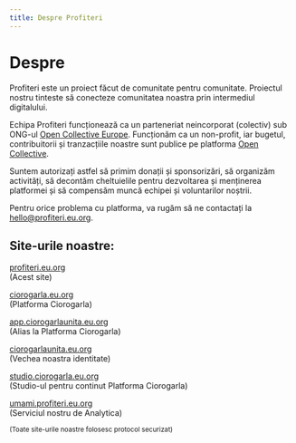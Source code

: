 ```yaml
---
title: Despre Profiteri
---
```


# Despre

Profiteri este un proiect făcut de comunitate
pentru comunitate. Proiectul nostru tinteste să conecteze
comunitatea noastra prin intermediul digitalului.

Echipa Profiteri funcționează ca
un parteneriat neincorporat (colectiv) sub ONG-ul
[Open Collective Europe](https://oceurope.org). Funcționăm
ca un non-profit, iar bugetul, contribuitorii și tranzacțiile
noastre sunt publice pe platforma [Open Collective](https://opencollective.com/profiteri).

Suntem autorizați astfel să primim donații și sponsorizări,
să organizăm activități, să decontăm
cheltuielile pentru dezvoltarea și menținerea platformei și
să compensăm muncă echipei și voluntarilor noștrii.

Pentru orice problema cu platforma, va rugăm să ne contactați
la [hello@profiteri.eu.org](mailto:hello@profiteri.eu.org).

## Site-urile noastre:

[profiteri.eu.org](https://profiteri.eu.org)\
(Acest site)

[ciorogarla.eu.org](https://ciorogarla.eu.org)\
(Platforma Ciorogarla)

[app.ciorogarlaunita.eu.org](https://app.ciorogarlaunita.eu.org)\
(Alias la Platforma Ciorogarla)

[ciorogarlaunita.eu.org](https://ciorogarlaunita.eu.org)\
(Vechea noastra identitate)

[studio.ciorogarla.eu.org](https://studio.ciorogarla.eu.org)\
(Studio-ul pentru continut Platforma Ciorogarla)

[umami.profiteri.eu.org](https://umami.profiteri.eu.org)\
(Serviciul nostru de Analytica)

<sub>(Toate site-urile noastre folosesc protocol securizat)</sub>
